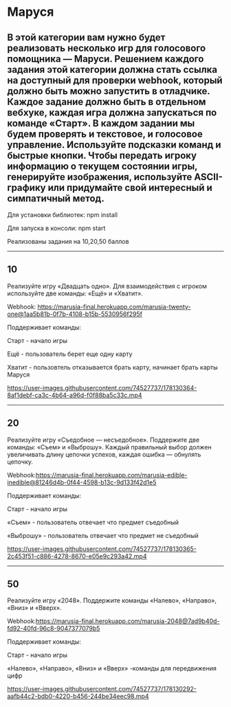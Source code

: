 # Маруся


В этой категории вам нужно будет реализовать несколько игр для голосового помощника — Маруси. Решением каждого задания этой категории должна стать ссылка на доступный для проверки webhook, который должно быть можно запустить в отладчике. Каждое задание должно быть в отдельном вебхуке, каждая игра должна запускаться по команде «Старт». В каждом задании мы будем проверять и текстовое, и голосовое управление. Используйте подсказки команд и быстрые кнопки. Чтобы передать игроку информацию о текущем состоянии игры, генерируйте изображения, используйте ASCII-графику или придумайте свой интересный и симпатичный метод.
---

Для установки библиотек:
npm install

Для запуска в консоли:
npm start

Реализованы задания на 10,20,50 баллов

---

## 10
Реализуйте игру «Двадцать одно». Для взаимодействия с игроком используйте две команды: «Ещё» и «Хватит».

Webhook:
https://marusia-final.herokuapp.com/marusia-twenty-one@1aa5b81b-0f7b-4108-b15b-5530956f295f

Поддерживает команды:

Старт - начало игры

Ещё - пользователь берет еще одну карту

Хватит - пользовтель отказывается брать карту, начинает брать карты Маруся

https://user-images.githubusercontent.com/74527737/178130364-8af1debf-ca3c-4b64-a96d-f0f88ba5c33c.mp4

---

## 20
Реализуйте игру «Съедобное — несъедобное». Поддержите две команды: «Съем» и «Выброшу». Каждый правильный выбор должен увеличивать длину цепочки успехов, каждая ошибка — обнулять цепочку.

Webhook:https://marusia-final.herokuapp.com/marusia-edible-inedible@81246d4b-0f44-4598-b13c-9d133f42d1e5

Поддерживает команды:

Старт - начало игры

«Съем» - пользователь отвечает что предмет съедобный

«Выброшу» - пользователь отвечает что предмет не съедобный

https://user-images.githubusercontent.com/74527737/178130365-2c453f51-c886-4278-8670-e05e9c293a42.mp4



---

## 50
Реализуйте игру «2048». Поддержите команды «Налево», «Направо», «Вниз» и «Вверх».

Webhook:https://marusia-final.herokuapp.com/marusia-2048@7ad9b40d-fd92-40fd-96c8-9047377079b5

Поддерживает команды:

Старт - начало игры

«Налево», «Направо», «Вниз» и «Вверх» -команды для передвижения цифр

https://user-images.githubusercontent.com/74527737/178130292-aafb44c2-bdb0-4220-b456-244be34eec98.mp4

